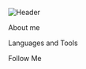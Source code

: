 ![Header](https://github.com/AsyaPolyak/AsyaPolyak/blog/master/assets/header.png)

About me

Languages and Tools

Follow Me